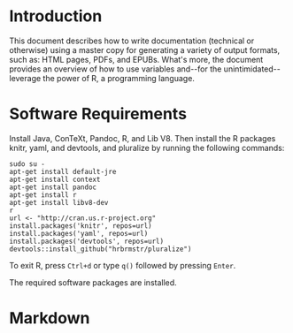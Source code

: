 # Introduction

This document describes how to write documentation (technical or otherwise) using a master copy for generating a variety of output formats, such as: HTML pages, PDFs, and EPUBs. What's more, the document provides an overview of how to use variables and--for the unintimidated--leverage the power of R, a programming language.

# Software Requirements

Install Java, ConTeXt, Pandoc, R, and Lib V8. Then install the R packages knitr, yaml, and devtools, and pluralize by running the following commands:

    sudo su -
    apt-get install default-jre
    apt-get install context
    apt-get install pandoc
    apt-get install r
    apt-get install libv8-dev
    r
    url <- "http://cran.us.r-project.org"
    install.packages('knitr', repos=url)
    install.packages('yaml', repos=url)
    install.packages('devtools', repos=url)
    devtools::install_github("hrbrmstr/pluralize")

To exit R, press `Ctrl+d` or type `q()` followed by pressing `Enter`.

The required software packages are installed.

# Markdown


